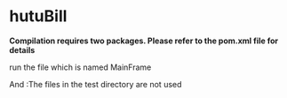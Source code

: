 # hutuBill

**Compilation requires two packages. Please refer to the pom.xml file for details**

run the file which is named MainFrame

And :The files in the test directory are not used
